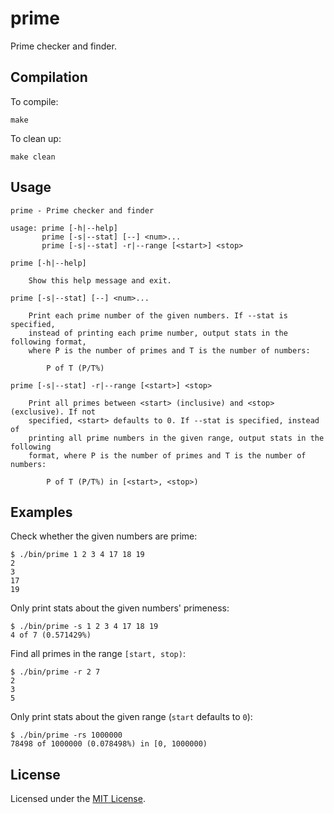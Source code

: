 <!-- Nikita Kouevda -->
<!-- 2014/12/16 -->

# prime

Prime checker and finder.

## Compilation

To compile:

    make

To clean up:

    make clean

## Usage

```
prime - Prime checker and finder

usage: prime [-h|--help]
       prime [-s|--stat] [--] <num>...
       prime [-s|--stat] -r|--range [<start>] <stop>

prime [-h|--help]

    Show this help message and exit.

prime [-s|--stat] [--] <num>...

    Print each prime number of the given numbers. If --stat is specified,
    instead of printing each prime number, output stats in the following format,
    where P is the number of primes and T is the number of numbers:

        P of T (P/T%)

prime [-s|--stat] -r|--range [<start>] <stop>

    Print all primes between <start> (inclusive) and <stop> (exclusive). If not
    specified, <start> defaults to 0. If --stat is specified, instead of
    printing all prime numbers in the given range, output stats in the following
    format, where P is the number of primes and T is the number of numbers:

        P of T (P/T%) in [<start>, <stop>)
```

## Examples

Check whether the given numbers are prime:

    $ ./bin/prime 1 2 3 4 17 18 19
    2
    3
    17
    19

Only print stats about the given numbers' primeness:

    $ ./bin/prime -s 1 2 3 4 17 18 19
    4 of 7 (0.571429%)

Find all primes in the range `[start, stop)`:

    $ ./bin/prime -r 2 7
    2
    3
    5

Only print stats about the given range (`start` defaults to `0`):

    $ ./bin/prime -rs 1000000
    78498 of 1000000 (0.078498%) in [0, 1000000)

## License

Licensed under the [MIT License](http://www.opensource.org/licenses/MIT).
